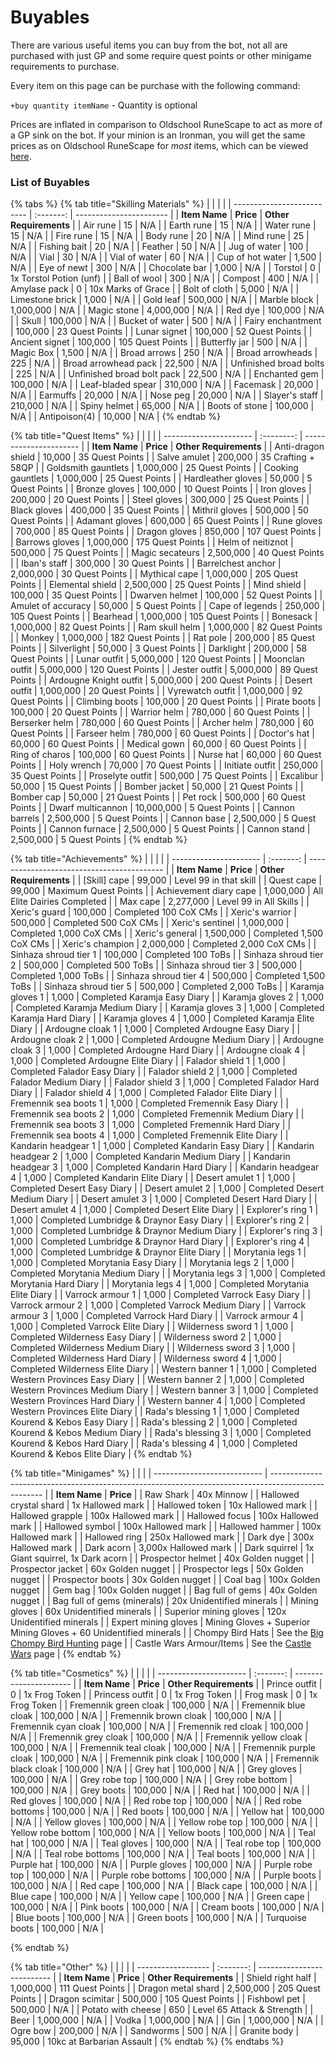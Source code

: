 # Buyables

There are various useful items you can buy from the bot, not all are purchased with just GP and some require quest points or other minigame requirements to purchase.

Every item on this page can be purchase with the following command:&#x20;

`+buy quantity itemName` - Quantity is optional

Prices are inflated in comparison to Oldschool RuneScape to act as more of a GP sink on the bot. If your minion is an Ironman, you will get the same prices as on Oldschool RuneScape for _most_ items, which can be viewed [here](../getting-started/ironman-mode.md#ironman-prices).

### List of Buyables

{% tabs %}
{% tab title="Skilling Materials" %}
|                            |           |                         |
| -------------------------- | :-------: | ----------------------- |
| **Item Name**              | **Price** | **Other Requirements**  |
| Air rune                   |     15    | N/A                     |
| Earth rune                 |     15    | N/A                     |
| Water rune                 |     15    | N/A                     |
| Fire rune                  |     15    | N/A                     |
| Body rune                  |     20    | N/A                     |
| Mind rune                  |     25    | N/A                     |
| Fishing bait               |     20    | N/A                     |
| Feather                    |     50    | N/A                     |
| Jug of water               |    100    | N/A                     |
| Vial                       |     30    | N/A                     |
| Vial of water              |     60    | N/A                     |
| Cup of hot water           |   1,500   | N/A                     |
| Eye of newt                |    300    | N/A                     |
| Chocolate bar              |   1,000   | N/A                     |
| Torstol                    |     0     | 1x Torstol Potion (unf) |
| Ball of wool               |    300    | N/A                     |
| Compost                    |    400    | N/A                     |
| Amylase pack               |     0     | 10x Marks of Grace      |
| Bolt of cloth              |   5,000   | N/A                     |
| Limestone brick            |   1,000   | N/A                     |
| Gold leaf                  |  500,000  | N/A                     |
| Marble block               | 1,000,000 | N/A                     |
| Magic stone                | 4,000,000 | N/A                     |
| Red dye                    |  100,000  | N/A                     |
| Skull                      |  100,000  | N/A                     |
| Bucket of water            |    500    | N/A                     |
| Fairy enchantment          |  100,000  | 23 Quest Points         |
| Lunar signet               |  100,000  | 52 Quest Points         |
| Ancient signet             |  100,000  | 105 Quest Points        |
| Butterfly jar              |    500    | N/A                     |
| Magic Box                  |   1,500   | N/A                     |
| Broad arrows               |    250    | N/A                     |
| Broad arrowheads           |    225    | N/A                     |
| Broad arrowhead pack       |   22,500  | N/A                     |
| Unfinished broad bolts     |    225    | N/A                     |
| Unfinished broad bolt pack |   22,500  | N/A                     |
| Enchanted gem              |  100,000  | N/A                     |
| Leaf-bladed spear          |  310,000  | N/A                     |
| Facemask                   |   20,000  | N/A                     |
| Earmuffs                   |   20,000  | N/A                     |
| Nose peg                   |   20,000  | N/A                     |
| Slayer's staff             |  210,000  | N/A                     |
| Spiny helmet               |   65,000  | N/A                     |
| Boots of stone             |  100,000  | N/A                     |
| Antipoison(4)              |   10,000  | N/A                     |
{% endtab %}

{% tab title="Quest Items" %}
|                        |            |                        |
| ---------------------- | :--------: | ---------------------- |
| **Item Name**          |  **Price** | **Other Requirements** |
| Anti-dragon shield     |   10,000   | 35 Quest Points        |
| Salve amulet           |   200,000  | 35 Crafting + 58QP     |
| Goldsmith gauntlets    |  1,000,000 | 25 Quest Points        |
| Cooking gauntlets      |  1,000,000 | 25 Quest Points        |
| Hardleather gloves     |   50,000   | 5 Quest Points         |
| Bronze gloves          |   100,000  | 10 Quest Points        |
| Iron gloves            |   200,000  | 20 Quest Points        |
| Steel gloves           |   300,000  | 25 Quest Points        |
| Black gloves           |   400,000  | 35 Quest Points        |
| Mithril gloves         |   500,000  | 50 Quest Points        |
| Adamant gloves         |   600,000  | 65 Quest Points        |
| Rune gloves            |   700,000  | 85 Quest Points        |
| Dragon gloves          |   850,000  | 107 Quest Points       |
| Barrows gloves         |  1,000,000 | 175 Quest Points       |
| Helm of neitiznot      |   500,000  | 75 Quest Points        |
| Magic secateurs        |  2,500,000 | 40 Quest Points        |
| Iban's staff           |   300,000  | 30 Quest Points        |
| Barrelchest anchor     |  2,000,000 | 30 Quest Points        |
| Mythical cape          |  1,000,000 | 205 Quest Points       |
| Elemental shield       |  2,500,000 | 25 Quest Points        |
| Mind shield            |   100,000  | 35 Quest Points        |
| Dwarven helmet         |   100,000  | 52 Quest Points        |
| Amulet of accuracy     |   50,000   | 5 Quest Points         |
| Cape of legends        |   250,000  | 105 Quest Points       |
| Bearhead               |  1,000,000 | 105 Quest Points       |
| Bonesack               |  1,000,000 | 82 Quest Points        |
| Ram skull helm         |  1,000,000 | 82 Quest Points        |
| Monkey                 |  1,000,000 | 182 Quest Points       |
| Rat pole               |   200,000  | 85 Quest Points        |
| Silverlight            |   50,000   | 3 Quest Points         |
| Darklight              |   200,000  | 58 Quest Points        |
| Lunar outfit           |  5,000,000 | 120 Quest Points       |
| Moonclan outfit        |  5,000,000 | 120 Quest Points       |
| Jester outfit          |  5,000,000 | 89 Quest Points        |
| Ardougne Knight outfit |  5,000,000 | 200 Quest Points       |
| Desert outfit          |  1,000,000 | 20 Quest Points        |
| Vyrewatch outfit       |  1,000,000 | 92 Quest Points        |
| Climbing boots         |   100,000  | 20 Quest Points        |
| Pirate boots           |   100,000  | 20 Quest Points        |
| Warrior helm           |   780,000  | 60 Quest Points        |
| Berserker helm         |   780,000  | 60 Quest Points        |
| Archer helm            |   780,000  | 60 Quest Points        |
| Farseer helm           |   780,000  | 60 Quest Points        |
| Doctor's hat           |   60,000   | 60 Quest Points        |
| Medical gown           |   60,000   | 60 Quest Points        |
| Ring of charos         |   100,000  | 60 Quest Points        |
| Nurse hat              |   60,000   | 60 Quest Points        |
| Holy wrench            |   70,000   | 70 Quest Points        |
| Initiate outfit        |   250,000  | 35 Quest Points        |
| Proselyte outfit       |   500,000  | 75 Quest Points        |
| Excalibur              |   50,000   | 15 Quest Points        |
| Bomber jacket          |   50,000   | 21 Quest Points        |
| Bomber cap             |   50,000   | 21 Quest Points        |
| Pet rock               |   500,000  | 60 Quest Points        |
| Dwarf multicannon      | 10,000,000 | 5 Quest Points         |
| Cannon barrels         |  2,500,000 | 5 Quest Points         |
| Cannon base            |  2,500,000 | 5 Quest Points         |
| Cannon furnace         |  2,500,000 | 5 Quest Points         |
| Cannon stand           |  2,500,000 | 5 Quest Points         |
{% endtab %}

{% tab title="Achievements" %}
|                        |           |                                            |
| ---------------------- | :-------: | ------------------------------------------ |
| **Item Name**          | **Price** | **Other Requirements**                     |
| \[Skill] cape          |   99,000  | Level 99 in that skill                     |
| Quest cape             |   99,000  | Maximum Quest Points                       |
| Achievement diary cape | 1,000,000 | All Elite Dairies Completed                |
| Max cape               | 2,277,000 | Level 99 in All Skills                     |
| Xeric's guard          |  100,000  | Completed 100 CoX CMs                      |
| Xeric's warrior        |  500,000  | Completed 500 CoX CMs                      |
| Xeric's sentinel       | 1,000,000 | Completed 1,000 CoX CMs                    |
| Xeric's general        | 1,500,000 | Completed 1,500 CoX CMs                    |
| Xeric's champion       | 2,000,000 | Completed 2,000 CoX CMs                    |
| Sinhaza shroud tier 1  |  100,000  | Completed 100 ToBs                         |
| Sinhaza shroud tier 2  |  500,000  | Completed 500 ToBs                         |
| Sinhaza shroud tier 3  |  500,000  | Completed 1,000 ToBs                       |
| Sinhaza shroud tier 4  |  500,000  | Completed 1,500 ToBs                       |
| Sinhaza shroud tier 5  |  500,000  | Completed 2,000 ToBs                       |
| Karamja gloves 1       |   1,000   | Completed Karamja Easy Diary               |
| Karamja gloves 2       |   1,000   | Completed Karamja Medium Diary             |
| Karamja gloves 3       |   1,000   | Completed Karamja Hard Diary               |
| Karamja gloves 4       |   1,000   | Completed Karamja Elite Diary              |
| Ardougne cloak 1       |   1,000   | Completed Ardougne Easy Diary              |
| Ardougne cloak 2       |   1,000   | Completed Ardougne Medium Diary            |
| Ardougne cloak 3       |   1,000   | Completed Ardougne Hard Diary              |
| Ardougne cloak 4       |   1,000   | Completed Ardougne Elite Diary             |
| Falador shield 1       |   1,000   | Completed Falador Easy Diary               |
| Falador shield 2       |   1,000   | Completed Falador Medium Diary             |
| Falador shield 3       |   1,000   | Completed Falador Hard Diary               |
| Falador shield 4       |   1,000   | Completed Falador Elite Diary              |
| Fremennik sea boots 1  |   1,000   | Completed Fremennik Easy Diary             |
| Fremennik sea boots 2  |   1,000   | Completed Fremennik Medium Diary           |
| Fremennik sea boots 3  |   1,000   | Completed Fremennik Hard Diary             |
| Fremennik sea boots 4  |   1,000   | Completed Fremennik Elite Diary            |
| Kandarin headgear 1    |   1,000   | Completed Kandarin Easy Diary              |
| Kandarin headgear 2    |   1,000   | Completed Kandarin Medium Diary            |
| Kandarin headgear 3    |   1,000   | Completed Kandarin Hard Diary              |
| Kandarin headgear 4    |   1,000   | Completed Kandarin Elite Diary             |
| Desert amulet 1        |   1,000   | Completed Desert Easy Diary                |
| Desert amulet 2        |   1,000   | Completed Desert Medium Diary              |
| Desert amulet 3        |   1,000   | Completed Desert Hard Diary                |
| Desert amulet 4        |   1,000   | Completed Desert Elite Diary               |
| Explorer's ring 1      |   1,000   | Completed Lumbridge & Draynor Easy Diary   |
| Explorer's ring 2      |   1,000   | Completed Lumbridge & Draynor Medium Diary |
| Explorer's ring 3      |   1,000   | Completed Lumbridge & Draynor Hard Diary   |
| Explorer's ring 4      |   1,000   | Completed Lumbridge & Draynor Elite Diary  |
| Morytania legs 1       |   1,000   | Completed Morytania Easy Diary             |
| Morytania legs 2       |   1,000   | Completed Morytania Medium Diary           |
| Morytania legs 3       |   1,000   | Completed Morytania Hard Diary             |
| Morytania legs 4       |   1,000   | Completed Morytania Elite Diary            |
| Varrock armour 1       |   1,000   | Completed Varrock Easy Diary               |
| Varrock armour 2       |   1,000   | Completed Varrock Medium Diary             |
| Varrock armour 3       |   1,000   | Completed Varrock Hard Diary               |
| Varrock armour 4       |   1,000   | Completed Varrock Elite Diary              |
| Wilderness sword 1     |   1,000   | Completed Wilderness Easy Diary            |
| Wilderness sword 2     |   1,000   | Completed Wilderness Medium Diary          |
| Wilderness sword 3     |   1,000   | Completed Wilderness Hard Diary            |
| Wilderness sword 4     |   1,000   | Completed Wilderness Elite Diary           |
| Western banner 1       |   1,000   | Completed Western Provinces Easy Diary     |
| Western banner 2       |   1,000   | Completed Western Provinces Medium Diary   |
| Western banner 3       |   1,000   | Completed Western Provinces Hard Diary     |
| Western banner 4       |   1,000   | Completed Western Provinces Elite Diary    |
| Rada's blessing 1      |   1,000   | Completed Kourend & Kebos Easy Diary       |
| Rada's blessing 2      |   1,000   | Completed Kourend & Kebos Medium Diary     |
| Rada's blessing 3      |   1,000   | Completed Kourend & Kebos Hard Diary       |
| Rada's blessing 4      |   1,000   | Completed Kourend & Kebos Elite Diary      |
{% endtab %}

{% tab title="Minigames" %}
|                             |                                                                                                     |
| --------------------------- | --------------------------------------------------------------------------------------------------- |
| **Item Name**               | **Price**                                                                                           |
| Raw Shark                   | 40x Minnow                                                                                          |
| Hallowed crystal shard      | 1x Hallowed mark                                                                                    |
| Hallowed token              | 10x Hallowed mark                                                                                   |
| Hallowed grapple            | 100x Hallowed mark                                                                                  |
| Hallowed focus              | 100x Hallowed mark                                                                                  |
| Hallowed symbol             | 100x Hallowed mark                                                                                  |
| Hallowed hammer             | 100x Hallowed mark                                                                                  |
| Hallowed ring               | 250x Hallowed mark                                                                                  |
| Dark dye                    | 300x Hallowed mark                                                                                  |
| Dark acorn                  | 3,000x Hallowed mark                                                                                |
| Dark squirrel               | 1x Giant squirrel, 1x Dark acorn                                                                    |
| Prospector helmet           | 40x Golden nugget                                                                                   |
| Prospector jacket           | 60x Golden nugget                                                                                   |
| Prospector legs             | 50x Golden nugget                                                                                   |
| Prospector boots            | 30x Golden nugget                                                                                   |
| Coal bag                    | 100x Golden nugget                                                                                  |
| Gem bag                     | 100x Golden nugget                                                                                  |
| Bag full of gems            | 40x Golden nugget                                                                                   |
| Bag full of gems (minerals) | 20x Unidentified minerals                                                                           |
| Mining gloves               | 60x Unidentified minerals                                                                           |
| Superior mining gloves      | 120x Unidentified minerals                                                                          |
| Expert mining gloves        | Mining Gloves + Superior Mining Gloves + 60 Unidentified minerals                                   |
| Chompy Bird Hats            | See the [Big Chompy Bird Hunting](https://wiki.oldschool.gg/minigames/big-chompy-bird-hunting) page |
| Castle Wars Armour/Items    | See the [Castle Wars](https://wiki.oldschool.gg/minigames/castle-wars) page                         |
{% endtab %}

{% tab title="Cosmetics" %}
|                        |           |                        |
| ---------------------- | :-------: | ---------------------- |
| **Item Name**          | **Price** | **Other Requirements** |
| Prince outfit          |     0     | 1x Frog Token          |
| Princess outfit        |     0     | 1x Frog Token          |
| Frog mask              |     0     | 1x Frog Token          |
| Fremennik green cloak  |  100,000  | N/A                    |
| Fremennik blue cloak   |  100,000  | N/A                    |
| Fremennik brown cloak  |  100,000  | N/A                    |
| Fremennik cyan cloak   |  100,000  | N/A                    |
| Fremennik red cloak    |  100,000  | N/A                    |
| Fremennik grey cloak   |  100,000  | N/A                    |
| Fremennik yellow cloak |  100,000  | N/A                    |
| Fremennik teal cloak   |  100,000  | N/A                    |
| Fremennik purple cloak |  100,000  | N/A                    |
| Fremennik pink cloak   |  100,000  | N/A                    |
| Fremennik black cloak  |  100,000  | N/A                    |
| Grey hat               |  100,000  | N/A                    |
| Grey gloves            |  100,000  | N/A                    |
| Grey robe top          |  100,000  | N/A                    |
| Grey robe bottom       |  100,000  | N/A                    |
| Grey boots             |  100,000  | N/A                    |
| Red hat                |  100,000  | N/A                    |
| Red gloves             |  100,000  | N/A                    |
| Red robe top           |  100,000  | N/A                    |
| Red robe bottoms       |  100,000  | N/A                    |
| Red boots              |  100,000  | N/A                    |
| Yellow hat             |  100,000  | N/A                    |
| Yellow gloves          |  100,000  | N/A                    |
| Yellow robe top        |  100,000  | N/A                    |
| Yellow robe bottom     |  100,000  | N/A                    |
| Yellow boots           |  100,000  | N/A                    |
| Teal hat               |  100,000  | N/A                    |
| Teal gloves            |  100,000  | N/A                    |
| Teal robe top          |  100,000  | N/A                    |
| Teal robe bottoms      |  100,000  | N/A                    |
| Teal boots             |  100,000  | N/A                    |
| Purple hat             |  100,000  | N/A                    |
| Purple gloves          |  100,000  | N/A                    |
| Purple robe top        |  100,000  | N/A                    |
| Purple robe bottoms    |  100,000  | N/A                    |
| Purple boots           |  100,000  | N/A                    |
| Red cape               |  100,000  | N/A                    |
| Black cape             |  100,000  | N/A                    |
| Blue cape              |  100,000  | N/A                    |
| Yellow cape            |  100,000  | N/A                    |
| Green cape             |  100,000  | N/A                    |
| Pink boots             |  100,000  | N/A                    |
| Cream boots            |  100,000  | N/A                    |
| Blue boots             |  100,000  | N/A                    |
| Green boots            |  100,000  | N/A                    |
| Turquoise boots        |  100,000  | N/A                    |


{% endtab %}

{% tab title="Other" %}
|                    |           |                            |
| ------------------ | :-------: | -------------------------- |
| **Item Name**      | **Price** | **Other Requirements**     |
| Shield right half  | 1,000,000 | 111 Quest Points           |
| Dragon metal shard | 2,500,000 | 205 Quest Points           |
| Dragon scimitar    |  500,000  | 105 Quest Points           |
| Fishbowl pet       |  500,000  | N/A                        |
| Potato with cheese |    650    | Level 65 Attack & Strength |
| Beer               | 1,000,000 | N/A                        |
| Vodka              | 1,000,000 | N/A                        |
| Gin                | 1,000,000 | N/A                        |
| Ogre bow           |  200,000  | N/A                        |
| Sandworms          |    500    | N/A                        |
| Granite body       |   95,000  | 10kc at Barbarian Assault  |
{% endtab %}
{% endtabs %}
